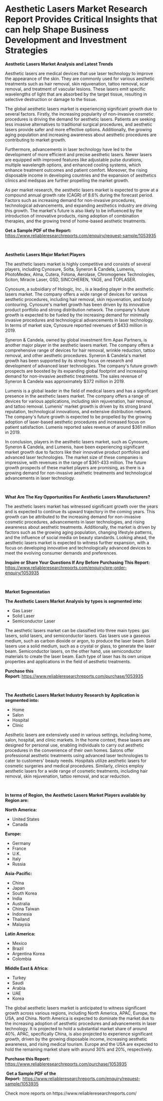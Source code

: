 <p><h1>Aesthetic Lasers Market Research Report Provides Critical Insights that can help Shape Business Development and Investment Strategies</h1></p><p><strong>Aesthetic Lasers Market Analysis and Latest Trends</strong></p>
<p><p>Aesthetic lasers are medical devices that use laser technology to improve the appearance of the skin. They are commonly used for various aesthetic treatments such as hair removal, skin rejuvenation, tattoo removal, scar removal, and treatment of vascular lesions. These lasers emit specific wavelengths of light that are absorbed by the target tissue, resulting in selective destruction or damage to the tissue.</p><p>The global aesthetic lasers market is experiencing significant growth due to several factors. Firstly, the increasing popularity of non-invasive cosmetic procedures is driving the demand for aesthetic lasers. Patients are seeking less invasive alternatives to traditional surgical procedures, and aesthetic lasers provide safer and more effective options. Additionally, the growing aging population and increasing awareness about aesthetic procedures are contributing to market growth.</p><p>Furthermore, advancements in laser technology have led to the development of more efficient and precise aesthetic lasers. Newer lasers are equipped with improved features like adjustable pulse durations, multiple wavelength options, and enhanced cooling systems, which enhance treatment outcomes and patient comfort. Moreover, the rising disposable income in developing countries and the expansion of aesthetics clinics and medspas are further propelling the market growth.</p><p>As per market research, the aesthetic lasers market is expected to grow at a compound annual growth rate (CAGR) of 8.6% during the forecast period. Factors such as increasing demand for non-invasive procedures, technological advancements, and expanding aesthetics industry are driving this growth. The market's future is also likely to be influenced by the introduction of innovative products, rising adoption of combination therapies, and the growing trend of home-based aesthetic treatments.</p></p>
<p><strong>Get a Sample PDF of the Report:&nbsp;</strong> <a href="https://www.reliableresearchreports.com/enquiry/request-sample/1053935">https://www.reliableresearchreports.com/enquiry/request-sample/1053935</a></p>
<p>&nbsp;</p>
<p><strong>Aesthetic Lasers Major Market Players</strong></p>
<p><p>The aesthetic lasers market is highly competitive and consists of several players, including Cynosure, Solta, Syneron & Candela, Lumenis, PhotoMedex, Alma, Cutera, Fotona, Aerolase, Chromogenex Technologies, Sciton, Miracle Laser, GSD, SINCOHEREN, YAGE, and TOPLASER.</p><p>Cynosure, a subsidiary of Hologic, Inc., is a leading player in the aesthetic lasers market. The company offers a wide range of devices for various aesthetic procedures, including hair removal, skin rejuvenation, and body contouring. Cynosure's market growth has been driven by its innovative product portfolio and strong distribution network. The company's future growth is expected to be fueled by the increasing demand for minimally invasive procedures and technological advancements in laser technology. In terms of market size, Cynosure reported revenues of $433 million in 2019.</p><p>Syneron & Candela, owned by global investment firm Apax Partners, is another major player in the aesthetic lasers market. The company offers a comprehensive range of devices for hair removal, wrinkle reduction, tattoo removal, and other aesthetic procedures. Syneron & Candela's market growth has been supported by its strong focus on research and development of advanced laser technologies. The company's future growth prospects are boosted by its expanding global footprint and increasing demand for non-invasive aesthetic treatments. The sales revenue of Syneron & Candela was approximately $372 million in 2019.</p><p>Lumenis is a global leader in the field of medical lasers and has a significant presence in the aesthetic lasers market. The company offers a range of devices for various applications, including skin rejuvenation, hair removal, and tattoo removal. Lumenis' market growth is driven by its strong brand reputation, technological innovations, and extensive distribution network. The company's future growth is expected to be propelled by the growing adoption of laser-based aesthetic procedures and increased focus on patient satisfaction. Lumenis reported sales revenue of around $361 million in 2019.</p><p>In conclusion, players in the aesthetic lasers market, such as Cynosure, Syneron & Candela, and Lumenis, have been experiencing significant market growth due to factors like their innovative product portfolios and advanced laser technologies. The market size of these companies is impressive, with revenues in the range of $361-433 million. The future growth prospects of these market players are promising, as there is a growing demand for non-invasive aesthetic treatments and technological advancements in laser technology.</p></p>
<p>&nbsp;</p>
<p><strong>What Are The Key Opportunities For Aesthetic Lasers Manufacturers?</strong></p>
<p><p>The aesthetic lasers market has witnessed significant growth over the years and is expected to continue its upward trajectory in the coming years. This growth can be attributed to the increasing demand for non-invasive cosmetic procedures, advancements in laser technologies, and rising awareness about aesthetic treatments. Additionally, the market is driven by factors such as the growing aging population, changing lifestyle patterns, and the influence of social media on beauty standards. Looking ahead, the aesthetic lasers market is expected to witness further expansion, with a focus on developing innovative and technologically advanced devices to meet the evolving consumer demands and preferences.</p></p>
<p><strong>Inquire or Share Your Questions If Any Before Purchasing This Report:</strong> <a href="https://www.reliableresearchreports.com/enquiry/pre-order-enquiry/1053935">https://www.reliableresearchreports.com/enquiry/pre-order-enquiry/1053935</a></p>
<p>&nbsp;</p>
<p><strong>Market Segmentation</strong></p>
<p><strong>The Aesthetic Lasers Market Analysis by types is segmented into:</strong></p>
<p><ul><li>Gas Laser</li><li>Solid Laser</li><li>Semiconductor Laser</li></ul></p>
<p><p>The aesthetic lasers market can be classified into three main types: gas lasers, solid lasers, and semiconductor lasers. Gas lasers use a gaseous medium, such as carbon dioxide or argon, to produce the laser beam. Solid lasers use a solid medium, such as a crystal or glass, to generate the laser beam. Semiconductor lasers, on the other hand, use semiconductor materials to create the laser beam. Each type of laser has its own unique properties and applications in the field of aesthetic treatments.</p></p>
<p><strong>Purchase this Report:&nbsp;</strong><a href="https://www.reliableresearchreports.com/purchase/1053935">https://www.reliableresearchreports.com/purchase/1053935</a></p>
<p>&nbsp;</p>
<p><strong>The Aesthetic Lasers Market Industry Research by Application is segmented into:</strong></p>
<p><ul><li>Home</li><li>Salon</li><li>Hospital</li><li>Clinic</li></ul></p>
<p><p>Aesthetic lasers are extensively used in various settings, including home, salon, hospital, and clinic markets. In the home context, these lasers are designed for personal use, enabling individuals to carry out aesthetic procedures in the convenience of their own homes. Salons offer professional aesthetic treatments using advanced laser technologies to cater to customers' beauty needs. Hospitals utilize aesthetic lasers for cosmetic surgeries and medical procedures. Similarly, clinics employ aesthetic lasers for a wide range of cosmetic treatments, including hair removal, skin rejuvenation, tattoo removal, and scar reduction.</p></p>
<p>&nbsp;</p>
<p><strong>In terms of Region, the Aesthetic Lasers Market Players available by Region are:</strong></p>
<p>
    <p> <strong> North America: </strong>
        <ul>
            <li>United States</li>
            <li>Canada</li>
        </ul>
        </p> 
    <p> <strong> Europe: </strong>
        <ul>
            <li>Germany</li>
            <li>France</li>
            <li>U.K.</li>
            <li>Italy</li>
            <li>Russia</li>
        </ul>
        </p> 
    <p> <strong> Asia-Pacific: </strong>
        <ul>
            <li>China</li>
            <li>Japan</li>
            <li>South Korea</li>
            <li>India</li>
            <li>Australia</li>
            <li>China Taiwan</li>
            <li>Indonesia</li>
            <li>Thailand</li>
            <li>Malaysia</li>
        </ul>
        </p> 
    <p> <strong> Latin America: </strong>
        <ul>
            <li>Mexico</li>
            <li>Brazil</li>
            <li>Argentina Korea</li>
            <li>Colombia</li>
        </ul>
        </p> 
    <p> <strong> Middle East & Africa: </strong>
        <ul>
            <li>Turkey</li>
            <li>Saudi</li>
            <li>Arabia</li>
            <li>UAE</li>
            <li>Korea</li>
        </ul>
    </p>
    </p>
<p><p>The global aesthetic lasers market is anticipated to witness significant growth across various regions, including North America, APAC, Europe, the USA, and China. North America is expected to dominate the market due to the increasing adoption of aesthetic procedures and advancements in laser technology. It is projected to hold a substantial market share of around 40%. APAC, specifically China, is also projected to experience significant growth, driven by the growing disposable income, increasing aesthetic awareness, and rising medical tourism. Europe and the USA are expected to hold the remaining market share with around 30% and 20%, respectively.</p></p>
<p><strong>Purchase this Report: </strong><a href="https://www.reliableresearchreports.com/purchase/1053935">https://www.reliableresearchreports.com/purchase/1053935</a></p>
<p>&nbsp;<strong>Get a Sample PDF of the Report:&nbsp;&nbsp;</strong><a href="https://www.reliableresearchreports.com/enquiry/request-sample/1053935">https://www.reliableresearchreports.com/enquiry/request-sample/1053935</a></p>
<p><strong></strong></p>
<p>Check more reports on https://www.reliableresearchreports.com/</p>